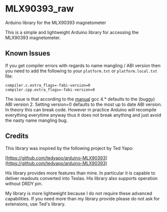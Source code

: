 # MLX90393_raw
Arduino library for the MLX90393 magnetometer

This is a simple and lightweight Arduino library for accessing the
MLX90393 magnetometer.

## Known Issues
If you get compiler errors with regards to name mangling / ABI
version then you need to add the following to your
`platform.txt` or `platform.local.txt` file:

    compiler.c.extra_flags=-fabi-version=0
    compiler.cpp.extra_flags=-fabi-version=0

The issue is that according to the [manual](https://gcc.gnu.org/onlinedocs/libstdc++/manual/abi.html)
gcc 4.* defaults to the (buggy) ABI version 2.
Setting version=0 defaults to the most up to date ABI version. In theory
this can break code. However in practice Arduino
will recompile everything everytime anyway thus it does not break
anything and just avoid the nasty name mangling bug.


## Credits
This library was inspired by the following project by Ted Yapo:

[https://github.com/tedyapo/arduino-MLX90393](https://github.com/tedyapo/arduino-MLX90393)

His library provides more features than mine. In particular it
is capable to deliver readouts converted into Teslas. His library
also supports operation without DRDY pin.

My library is more lightweight because I do not require these
advanced capabilities. If you need more than my library
provide please do not ask for extensions, use Ted's library.